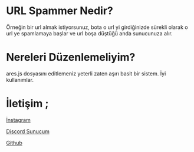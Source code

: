 # URL Spammer Nedir?

Örneğin bir url almak istiyorsunuz, bota o url yi girdiğinizde sürekli olarak o url ye spamlamaya başlar ve url boşa düştüğü anda sunucunuza alır.

# Nereleri Düzenlemeliyim?

ares.js dosyasını editlemeniz yeterli zaten aşırı basit bir sistem. İyi kullanımlar.

# İletişim ;

[İnstagram](https://instagram.com/aresowner)

[Discord Sunucum](https://discord.gg/eventus)

[Github](https://github.com/AresWasHere)
